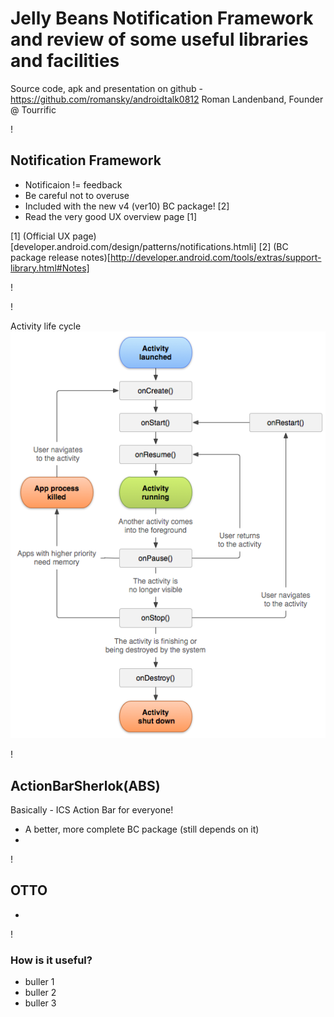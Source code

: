 Jelly Beans Notification Framework and review of some useful libraries and facilities
===
Source code, apk and presentation on github - https://github.com/romansky/androidtalk0812
Roman Landenband, Founder @ Tourrific

!

Notification Framework
---

* Notificaion != feedback
* Be careful not to overuse
* Included with the new v4 (ver10) BC package! [2]
* Read the very good UX overview page [1]

[1] (Official UX page)[developer.android.com/design/patterns/notifications.htmli]
[2] (BC package release notes)[http://developer.android.com/tools/extras/support-library.html#Notes]

!


!

Activity life cycle
<img src="./talkassets/activity_lifecycle.png" alt="Activity Lifecycle"></img>


!

ActionBarSherlok(ABS)
---

Basically - ICS Action Bar for everyone!

* A better, more complete BC package (still depends on it)
* 

!

OTTO
---

* 

!

### How is it useful?

* buller 1
* buller 2
* buller 3